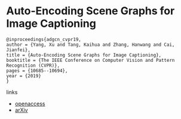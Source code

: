 # Auto-Encoding Scene Graphs for Image Captioning

```
@inproceedings{adgcn_cvpr19,
author = {Yang, Xu and Tang, Kaihua and Zhang, Hanwang and Cai, Jianfei},
title = {Auto-Encoding Scene Graphs for Image Captioning},
booktitle = {The IEEE Conference on Computer Vision and Pattern Recognition (CVPR)},
pages = {10685--10694},
year = {2019}
} 
```

links
- [openaccess](http://openaccess.thecvf.com/content_CVPR_2019/html/Yang_Auto-Encoding_Scene_Graphs_for_Image_Captioning_CVPR_2019_paper.html)
- [arXiv](https://arxiv.org/abs/1812.02378)
